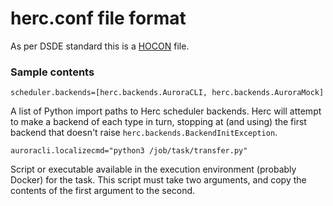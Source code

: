 # herc.conf file format

As per DSDE standard this is a [HOCON](https://github.com/typesafehub/config/blob/master/HOCON.md) file.

### Sample contents

`scheduler.backends=[herc.backends.AuroraCLI, herc.backends.AuroraMock]`

A list of Python import paths to Herc scheduler backends. Herc will attempt to make a backend of each type in turn, stopping at (and using) the first backend that doesn't raise `herc.backends.BackendInitException`.

`auroracli.localizecmd="python3 /job/task/transfer.py"`

Script or executable available in the execution environment (probably Docker) for the task. This script must take two arguments, and copy the contents of the first argument to the second.
